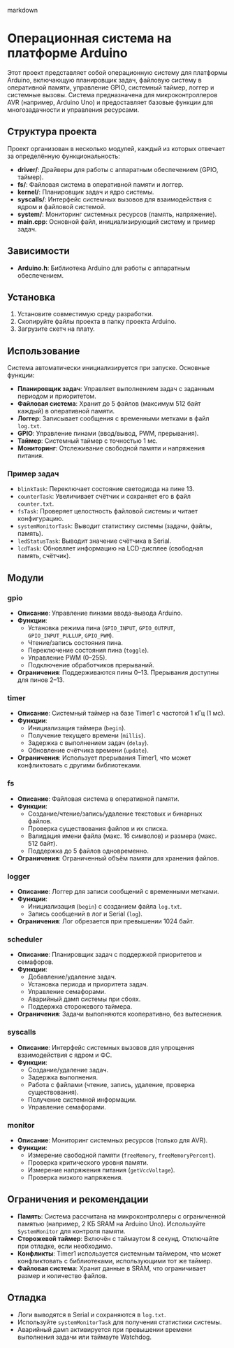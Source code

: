 markdown
# Операционная система на платформе Arduino

Этот проект представляет собой операционную систему для платформы Arduino, включающую планировщик задач, файловую систему в оперативной памяти, управление GPIO, системный таймер, логгер и системные вызовы. Система предназначена для микроконтроллеров AVR (например, Arduino Uno) и предоставляет базовые функции для многозадачности и управления ресурсами.

## Структура проекта

Проект организован в несколько модулей, каждый из которых отвечает за определённую функциональность:

- **driver/**: Драйверы для работы с аппаратным обеспечением (GPIO, таймер).
- **fs/**: Файловая система в оперативной памяти и логгер.
- **kernel/**: Планировщик задач и ядро системы.
- **syscalls/**: Интерфейс системных вызовов для взаимодействия с ядром и файловой системой.
- **system/**: Мониторинг системных ресурсов (память, напряжение).
- **main.cpp**: Основной файл, инициализирующий систему и пример задач.

## Зависимости

- **Arduino.h**: Библиотека Arduino для работы с аппаратным обеспечением.

## Установка

1. Установите совместимую среду разработки.
2. Скопируйте файлы проекта в папку проекта Arduino.
3. Загрузите скетч на плату.

## Использование

Система автоматически инициализируется при запуске. Основные функции:

- **Планировщик задач**: Управляет выполнением задач с заданным периодом и приоритетом.
- **Файловая система**: Хранит до 5 файлов (максимум 512 байт каждый) в оперативной памяти.
- **Логгер**: Записывает сообщения с временными метками в файл `log.txt`.
- **GPIO**: Управление пинами (ввод/вывод, PWM, прерывания).
- **Таймер**: Системный таймер с точностью 1 мс.
- **Мониторинг**: Отслеживание свободной памяти и напряжения питания.

### Пример задач

- `blinkTask`: Переключает состояние светодиода на пине 13.
- `counterTask`: Увеличивает счётчик и сохраняет его в файл `counter.txt`.
- `fsTask`: Проверяет целостность файловой системы и читает конфигурацию.
- `systemMonitorTask`: Выводит статистику системы (задачи, файлы, память).
- `ledStatusTask`: Выводит значение счётчика в Serial.
- `lcdTask`: Обновляет информацию на LCD-дисплее (свободная память, счётчик).

## Модули

### gpio
- **Описание**: Управление пинами ввода-вывода Arduino.
- **Функции**:
  - Установка режима пина (`GPIO_INPUT`, `GPIO_OUTPUT`, `GPIO_INPUT_PULLUP`, `GPIO_PWM`).
  - Чтение/запись состояния пина.
  - Переключение состояния пина (`toggle`).
  - Управление PWM (0–255).
  - Подключение обработчиков прерываний.
- **Ограничения**: Поддерживаются пины 0–13. Прерывания доступны для пинов 2–13.

### timer
- **Описание**: Системный таймер на базе Timer1 с частотой 1 кГц (1 мс).
- **Функции**:
  - Инициализация таймера (`begin`).
  - Получение текущего времени (`millis`).
  - Задержка с выполнением задач (`delay`).
  - Обновление счётчика времени (`update`).
- **Ограничения**: Использует прерывания Timer1, что может конфликтовать с другими библиотеками.

### fs
- **Описание**: Файловая система в оперативной памяти.
- **Функции**:
  - Создание/чтение/запись/удаление текстовых и бинарных файлов.
  - Проверка существования файлов и их списка.
  - Валидация имени файла (макс. 16 символов) и размера (макс. 512 байт).
  - Поддержка до 5 файлов одновременно.
- **Ограничения**: Ограниченный объём памяти для хранения файлов.

### logger
- **Описание**: Логгер для записи сообщений с временными метками.
- **Функции**:
  - Инициализация (`begin`) с созданием файла `log.txt`.
  - Запись сообщений в лог и Serial (`log`).
- **Ограничения**: Лог обрезается при превышении 1024 байт.

### scheduler
- **Описание**: Планировщик задач с поддержкой приоритетов и семафоров.
- **Функции**:
  - Добавление/удаление задач.
  - Установка периода и приоритета задач.
  - Управление семафорами.
  - Аварийный дамп системы при сбоях.
  - Поддержка сторожевого таймера.
- **Ограничения**: Задачи выполняются кооперативно, без вытеснения.

### syscalls
- **Описание**: Интерфейс системных вызовов для упрощения взаимодействия с ядром и ФС.
- **Функции**:
  - Создание/удаление задач.
  - Задержка выполнения.
  - Работа с файлами (чтение, запись, удаление, проверка существования).
  - Получение системной информации.
  - Управление семафорами.

### monitor
- **Описание**: Мониторинг системных ресурсов (только для AVR).
- **Функции**:
  - Измерение свободной памяти (`freeMemory`, `freeMemoryPercent`).
  - Проверка критического уровня памяти.
  - Измерение напряжения питания (`getVccVoltage`).
  - Проверка низкого напряжения.

## Ограничения и рекомендации

- **Память**: Система рассчитана на микроконтроллеры с ограниченной памятью (например, 2 КБ SRAM на Arduino Uno). Используйте `SystemMonitor` для контроля памяти.
- **Сторожевой таймер**: Включён с таймаутом 8 секунд. Отключайте при отладке, если необходимо.
- **Конфликты**: Timer1 используется системным таймером, что может конфликтовать с библиотеками, использующими тот же таймер.
- **Файловая система**: Хранит данные в SRAM, что ограничивает размер и количество файлов.

## Отладка

- Логи выводятся в Serial и сохраняются в `log.txt`.
- Используйте `systemMonitorTask` для получения статистики системы.
- Аварийный дамп активируется при превышении времени выполнения задачи или таймауте Watchdog.

